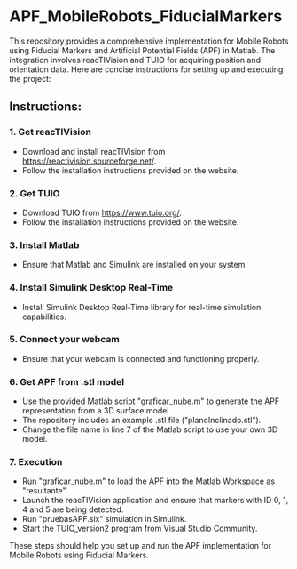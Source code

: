 # APF_MobileRobots_FiducialMarkers

This repository provides a comprehensive implementation for Mobile Robots using Fiducial Markers and Artificial Potential Fields (APF) in Matlab. The integration involves reacTIVision and TUIO for acquiring position and orientation data. Here are concise instructions for setting up and executing the project:

## Instructions:
### 1. Get reacTIVision

* Download and install reacTIVision from https://reactivision.sourceforge.net/.
* Follow the installation instructions provided on the website.

### 2. Get TUIO

* Download TUIO from https://www.tuio.org/.
* Follow the installation instructions provided on the website.

### 3. Install Matlab

* Ensure that Matlab and Simulink are installed on your system.

### 4. Install Simulink Desktop Real-Time

* Install Simulink Desktop Real-Time library for real-time simulation capabilities.

### 5. Connect your webcam

* Ensure that your webcam is connected and functioning properly.

### 6. Get APF from .stl model

* Use the provided Matlab script "graficar_nube.m" to generate the APF representation from a 3D surface model.
* The repository includes an example .stl file ("planoInclinado.stl").
* Change the file name in line 7 of the Matlab script to use your own 3D model.

### 7. Execution

* Run "graficar_nube.m" to load the APF into the Matlab Workspace as "resultante".
* Launch the reacTIVision application and ensure that markers with ID 0, 1, 4 and 5 are being detected.
* Run "pruebasAPF.slx" simulation in Simulink.
* Start the TUIO_version2 program from Visual Studio Community.

These steps should help you set up and run the APF implementation for Mobile Robots using Fiducial Markers.
